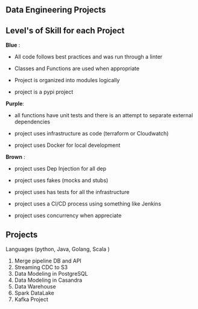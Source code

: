 ## Data Engineering Projects

## Level's of Skill for each Project

**Blue** :

* All code follows best practices and was run through a linter   

* Classes and Functions are used when appropriate  

* Project is organized into modules logically  

* project is a pypi project  

**Purple**:  


* all functions have unit tests and there is an attempt to separate external dependencies

* project uses infrastructure as code (terraform or Cloudwatch)  

* project uses Docker for local development  
 
**Brown** :

* project uses Dep Injection for all dep  

* project uses fakes (mocks and stubs)

* project uses has tests for all the infrastructure  

* project uses a CI/CD process using something like Jenkins  

* project uses concurrency when appreciate  
  
  
## Projects  
  
Languages (python, Java, Golang, Scala )   
  
1. Merge pipeline DB and API
2. Streaming CDC to S3   
3. Data Modeling in PostgreSQL  
4. Data Modeling in Casandra  
5. Data Warehouse   
6. Spark DataLake
7. Kafka Project
